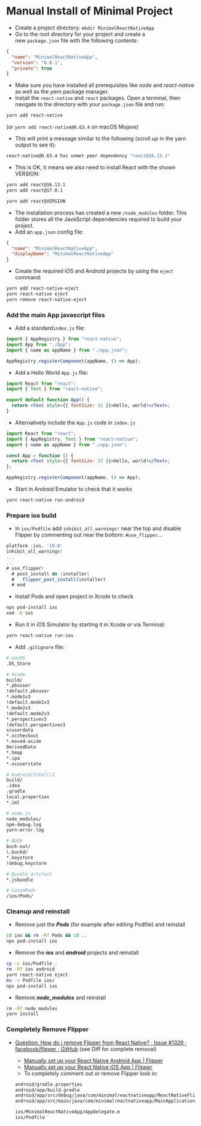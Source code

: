 # Manual Install of Minimal Project

- Create a project directory: `mkdir MinimalReactNativeApp`
- Go to the root directory for your project and create a new `package.json` file with the following contents:

```json
{
  "name": "MinimalReactNativeApp",
  "version": "0.0.1",
  "private": true
}
```

- Make sure you have installed all prerequisites like _node_ and _react-native_ as well as the _yarn_ package manager.
- Install the `react-native` and `react` packages. Open a terminal, then navigate to the directory with your `package.json` file and run:

```bash
yarn add react-native
```

(or `yarn add react-native@0.63.4` on macOS Mojave)

- This will print a message similar to the following (scroll up in the yarn output to see it):

```bash
react-native@0.63.4 has unmet peer dependency "react@16.13.1"
```

- This is OK, it means we also need to install React with the shown VERSION:

```bash
yarn add react@16.13.1
yarn add react@17.0.1

yarn add react@VERSION
```

- The installation process has created a new `/node_modules` folder. This folder stores all the JavaScript dependencies required to build your project.
- Add an `app.json` config file:

```json
{
  "name": "MinimalReactNativeApp",
  "displayName": "MinimalReactNativeApp"
}
```

- Create the required iOS and Android projects by using the `eject` command:

```bash
yarn add react-native-eject
yarn react-native eject
yarn remove react-native-eject
```

### Add the main App javascript files

- Add a standard`index.js` file:

```jsx
import { AppRegistry } from "react-native";
import App from "./App";
import { name as appName } from "./app.json";

AppRegistry.registerComponent(appName, () => App);
```

- Add a Hello World `App.js` file:

```jsx
import React from "react";
import { Text } from "react-native";

export default function App() {
  return <Text style={{ fontSize: 32 }}>Hello, world!</Text>;
}
```

- Alternatively include the `App.js` code in `index.js`

```jsx
import React from "react";
import { AppRegistry, Text } from "react-native";
import { name as appName } from "./app.json";

const App = function () {
  return <Text style={{ fontSize: 32 }}>Hello, world!</Text>;
};

AppRegistry.registerComponent(appName, () => App);
```

- Start in Android Emulator to check that it works

```bash
yarn react-native run-android
```

### Prepare ios build

- In `ios/Podfile` add `inhibit_all_warnings!` near the top and disable Flipper by commenting out near the bottom: `#use_flipper`...

```jsx
platform :ios, '10.0'
inhibit_all_warnings!
...
...
# use_flipper!
  # post_install do |installer|
  #   flipper_post_install(installer)
  # end
```

- Install Pods and open project in Xcode to check

```bash
npx pod-install ios
xed -b ios
```

- Run it in iOS Simulator by starting it in Xcode or via Terminal:

```bash
yarn react-native run-ios
```

- Add `.gitignore` file:

```bash
# macOS
.DS_Store

# Xcode
build/
*.pbxuser
!default.pbxuser
*.mode1v3
!default.mode1v3
*.mode2v3
!default.mode2v3
*.perspectivev3
!default.perspectivev3
xcuserdata
*.xccheckout
*.moved-aside
DerivedData
*.hmap
*.ipa
*.xcuserstate

# Android/IntelliJ
build/
.idea
.gradle
local.properties
*.iml

# node.js
node_modules/
npm-debug.log
yarn-error.log

# BUCK
buck-out/
\.buckd/
*.keystore
!debug.keystore

# Bundle artifact
*.jsbundle

# CocoaPods
/ios/Pods/
```

### Cleanup and reinstall

- Remove just the **_Pods_** (for example after editing Podfile) and reinstall

```bash
cd ios && rm -Rf Pods && cd ..
npx pod-install ios
```

- Remove the **_ios_** and **_android_** projects and reinstall

```bash
cp -v ios/Podfile .
rm -Rf ios android
yarn react-native eject
mv -v Podfile ios/
npx pod-install ios
```

- Remove **_node_modules_** and reinstall

```bash
rm -Rf node_modules
yarn install
```

### Completely Remove Flipper

- [Question: How do i remove Flipper from React Native? · Issue #1326 · facebook/flipper · GitHub](https://github.com/facebook/flipper/issues/1326) (see Diff for complete removal)

  - [Manually set up your React Native Android App | Flipper](https://fbflipper.com/docs/getting-started/react-native-android)
  - [Manually set up your React Native iOS App | Flipper](https://fbflipper.com/docs/getting-started/react-native-ios)
  - To completely comment out or remove Flipper look in:

  ```bash
  android/gradle.properties
  android/app/build.gradle
  android/app/src/debug/java/com/minimalreactnativeapp/ReactNativeFlipper.java
  android/app/src/main/java/com/minimalreactnativeapp/MainApplication.java

  ios/MinimalReactNativeApp/AppDelegate.m
  ios/Podfile
  ```
